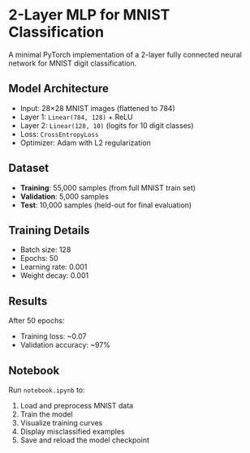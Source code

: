 # 2-Layer MLP for MNIST Classification

A minimal PyTorch implementation of a 2-layer fully connected neural network for MNIST digit classification.

## Model Architecture

- Input: 28×28 MNIST images (flattened to 784)
- Layer 1: `Linear(784, 128)` + ReLU
- Layer 2: `Linear(128, 10)` (logits for 10 digit classes)
- Loss: `CrossEntropyLoss`
- Optimizer: Adam with L2 regularization

## Dataset

- **Training**: 55,000 samples (from full MNIST train set)
- **Validation**: 5,000 samples
- **Test**: 10,000 samples (held-out for final evaluation)

## Training Details

- Batch size: 128
- Epochs: 50
- Learning rate: 0.001
- Weight decay: 0.001

## Results

After 50 epochs:
- Training loss: ~0.07
- Validation accuracy: ~97%

## Notebook

Run `notebook.ipynb` to:
1. Load and preprocess MNIST data
2. Train the model
3. Visualize training curves
4. Display misclassified examples
5. Save and reload the model checkpoint